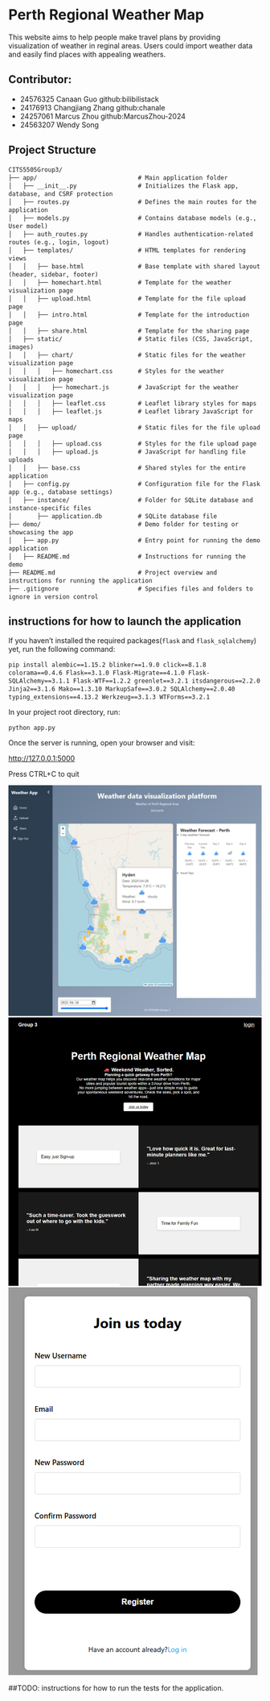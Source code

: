 # Perth Regional Weather Map 
This website aims to help people make travel plans by providing visualization of weather in reginal areas. Users could import weather data and easily find places with appealing weathers.


## Contributor:
- 24576325 Canaan Guo github:bilibilistack
- 24176913 Changjiang Zhang  github:chanale
- 24257061 Marcus Zhou github:MarcusZhou-2024
- 24563207 Wendy Song

## Project Structure

```
CITS5505Group3/
├── app/                            # Main application folder
│   ├── __init__.py                 # Initializes the Flask app, database, and CSRF protection
│   ├── routes.py                   # Defines the main routes for the application
│   ├── models.py                   # Contains database models (e.g., User model)
│   ├── auth_routes.py              # Handles authentication-related routes (e.g., login, logout)
│   ├── templates/                  # HTML templates for rendering views
│   │   ├── base.html               # Base template with shared layout (header, sidebar, footer)
│   │   ├── homechart.html          # Template for the weather visualization page
│   │   ├── upload.html             # Template for the file upload page
│   │   ├── intro.html              # Template for the introduction page
│   │   ├── share.html              # Template for the sharing page
│   ├── static/                     # Static files (CSS, JavaScript, images)
│   │   ├── chart/                  # Static files for the weather visualization page
│   │   │   ├── homechart.css       # Styles for the weather visualization page
│   │   │   ├── homechart.js        # JavaScript for the weather visualization page
│   │   │   ├── leaflet.css         # Leaflet library styles for maps
│   │   │   ├── leaflet.js          # Leaflet library JavaScript for maps
│   │   ├── upload/                 # Static files for the file upload page
│   │   │   ├── upload.css          # Styles for the file upload page
│   │   │   ├── upload.js           # JavaScript for handling file uploads
│   │   ├── base.css                # Shared styles for the entire application
│   ├── config.py                   # Configuration file for the Flask app (e.g., database settings)
│   ├── instance/                   # Folder for SQLite database and instance-specific files
│       ├── application.db          # SQLite database file
├── demo/                           # Demo folder for testing or showcasing the app
│   ├── app.py                      # Entry point for running the demo application
│   ├── README.md                   # Instructions for running the demo
├── README.md                       # Project overview and instructions for running the application
├── .gitignore                      # Specifies files and folders to ignore in version control
```


## instructions for how to launch the application

If you haven’t installed the required packages(`flask` and `flask_sqlalchemy`) yet, run the following command:

```
pip install alembic==1.15.2 blinker==1.9.0 click==8.1.8 colorama==0.4.6 Flask==3.1.0 Flask-Migrate==4.1.0 Flask-SQLAlchemy==3.1.1 Flask-WTF==1.2.2 greenlet==3.2.1 itsdangerous==2.2.0 Jinja2==3.1.6 Mako==1.3.10 MarkupSafe==3.0.2 SQLAlchemy==2.0.40 typing_extensions==4.13.2 Werkzeug==3.1.3 WTForms==3.2.1

```

In your project root directory, run:

```
python app.py
```

Once the server is running, open your browser and visit:

http://127.0.0.1:5000


Press CTRL+C to quit

![Homepage](introduction_images/Homepage.png)
![Introduction Page](introduction_images/Introduction%20page.png)
![Register](introduction_images/Register.png)





##TODO:
instructions for how to run the tests for the application.

